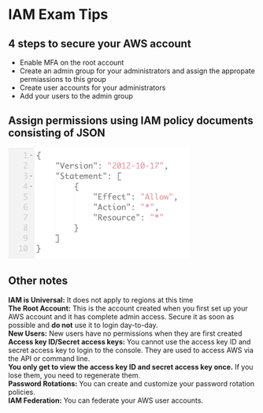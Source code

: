 # IAM Exam Tips

## 4 steps to secure your AWS account

- Enable MFA on the root account
- Create an admin group for your administrators and assign the appropate permiassions to this group
- Create user accounts for your administrators
- Add your users to the admin group

## Assign permissions using IAM policy documents consisting of JSON

![](2021-12-11-11-05-45.png)

## Other notes

**IAM is Universal:** It does not apply to regions at this time <br>
**The Root Account:** This is the account created when you first set up your AWS account and it has complete admin access. Secure it as soon as possible and **do not** use it to login day-to-day.<br>
**New Users:** New users have no permissions when they are first created<br>
**Access key ID/Secret access keys:** You cannot use the access key ID and secret access key to login to the console. They are used to access AWS via the API or command line.<br>
**You only get to view the access key ID and secret access key once.** If you lose them, you need to regenerate them.<br>
**Password Rotations:** You can create and customize your password rotation policies.<br>
**IAM Federation:** You can federate your AWS user accounts.<br>
